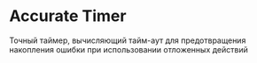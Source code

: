 # Accurate Timer     
Точный таймер, вычисляющий тайм-аут для предотвращения накопления ошибки при использовании отложенных действий
